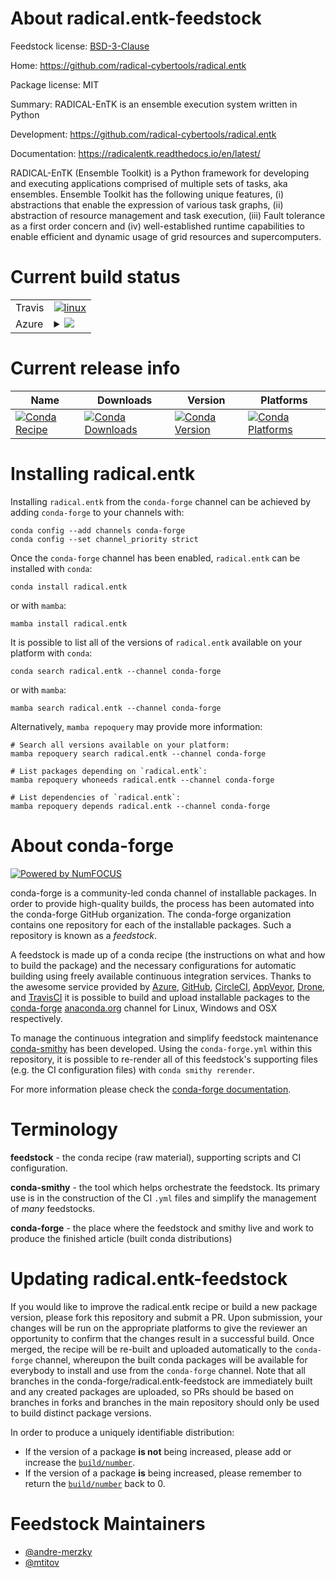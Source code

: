 About radical.entk-feedstock
============================

Feedstock license: [BSD-3-Clause](https://github.com/conda-forge/radical.entk-feedstock/blob/main/LICENSE.txt)

Home: https://github.com/radical-cybertools/radical.entk

Package license: MIT

Summary: RADICAL-EnTK is an ensemble execution system written in Python

Development: https://github.com/radical-cybertools/radical.entk

Documentation: https://radicalentk.readthedocs.io/en/latest/

RADICAL-EnTK (Ensemble Toolkit) is a Python framework for developing and
executing applications comprised of multiple sets of tasks, aka ensembles.
Ensemble Toolkit has the following unique features, (i) abstractions that
enable the expression of various task graphs, (ii) abstraction of resource
management and task execution, (iii) Fault tolerance as a first order
concern and (iv) well-established runtime capabilities to enable efficient
and dynamic usage of grid resources and supercomputers.


Current build status
====================


<table><tr>
    <td>Travis</td>
    <td>
      <a href="https://app.travis-ci.com/conda-forge/radical.entk-feedstock">
        <img alt="linux" src="https://img.shields.io/travis/com/conda-forge/radical.entk-feedstock/main.svg?label=Linux">
      </a>
    </td>
  </tr>
    
  <tr>
    <td>Azure</td>
    <td>
      <details>
        <summary>
          <a href="https://dev.azure.com/conda-forge/feedstock-builds/_build/latest?definitionId=3488&branchName=main">
            <img src="https://dev.azure.com/conda-forge/feedstock-builds/_apis/build/status/radical.entk-feedstock?branchName=main">
          </a>
        </summary>
        <table>
          <thead><tr><th>Variant</th><th>Status</th></tr></thead>
          <tbody><tr>
              <td>linux_64_python3.10.____cpython</td>
              <td>
                <a href="https://dev.azure.com/conda-forge/feedstock-builds/_build/latest?definitionId=3488&branchName=main">
                  <img src="https://dev.azure.com/conda-forge/feedstock-builds/_apis/build/status/radical.entk-feedstock?branchName=main&jobName=linux&configuration=linux%20linux_64_python3.10.____cpython" alt="variant">
                </a>
              </td>
            </tr><tr>
              <td>linux_64_python3.11.____cpython</td>
              <td>
                <a href="https://dev.azure.com/conda-forge/feedstock-builds/_build/latest?definitionId=3488&branchName=main">
                  <img src="https://dev.azure.com/conda-forge/feedstock-builds/_apis/build/status/radical.entk-feedstock?branchName=main&jobName=linux&configuration=linux%20linux_64_python3.11.____cpython" alt="variant">
                </a>
              </td>
            </tr><tr>
              <td>linux_64_python3.12.____cpython</td>
              <td>
                <a href="https://dev.azure.com/conda-forge/feedstock-builds/_build/latest?definitionId=3488&branchName=main">
                  <img src="https://dev.azure.com/conda-forge/feedstock-builds/_apis/build/status/radical.entk-feedstock?branchName=main&jobName=linux&configuration=linux%20linux_64_python3.12.____cpython" alt="variant">
                </a>
              </td>
            </tr><tr>
              <td>linux_64_python3.8.____cpython</td>
              <td>
                <a href="https://dev.azure.com/conda-forge/feedstock-builds/_build/latest?definitionId=3488&branchName=main">
                  <img src="https://dev.azure.com/conda-forge/feedstock-builds/_apis/build/status/radical.entk-feedstock?branchName=main&jobName=linux&configuration=linux%20linux_64_python3.8.____cpython" alt="variant">
                </a>
              </td>
            </tr><tr>
              <td>linux_64_python3.9.____73_pypy</td>
              <td>
                <a href="https://dev.azure.com/conda-forge/feedstock-builds/_build/latest?definitionId=3488&branchName=main">
                  <img src="https://dev.azure.com/conda-forge/feedstock-builds/_apis/build/status/radical.entk-feedstock?branchName=main&jobName=linux&configuration=linux%20linux_64_python3.9.____73_pypy" alt="variant">
                </a>
              </td>
            </tr><tr>
              <td>linux_64_python3.9.____cpython</td>
              <td>
                <a href="https://dev.azure.com/conda-forge/feedstock-builds/_build/latest?definitionId=3488&branchName=main">
                  <img src="https://dev.azure.com/conda-forge/feedstock-builds/_apis/build/status/radical.entk-feedstock?branchName=main&jobName=linux&configuration=linux%20linux_64_python3.9.____cpython" alt="variant">
                </a>
              </td>
            </tr><tr>
              <td>linux_ppc64le_python3.10.____cpython</td>
              <td>
                <a href="https://dev.azure.com/conda-forge/feedstock-builds/_build/latest?definitionId=3488&branchName=main">
                  <img src="https://dev.azure.com/conda-forge/feedstock-builds/_apis/build/status/radical.entk-feedstock?branchName=main&jobName=linux&configuration=linux%20linux_ppc64le_python3.10.____cpython" alt="variant">
                </a>
              </td>
            </tr><tr>
              <td>linux_ppc64le_python3.11.____cpython</td>
              <td>
                <a href="https://dev.azure.com/conda-forge/feedstock-builds/_build/latest?definitionId=3488&branchName=main">
                  <img src="https://dev.azure.com/conda-forge/feedstock-builds/_apis/build/status/radical.entk-feedstock?branchName=main&jobName=linux&configuration=linux%20linux_ppc64le_python3.11.____cpython" alt="variant">
                </a>
              </td>
            </tr><tr>
              <td>linux_ppc64le_python3.12.____cpython</td>
              <td>
                <a href="https://dev.azure.com/conda-forge/feedstock-builds/_build/latest?definitionId=3488&branchName=main">
                  <img src="https://dev.azure.com/conda-forge/feedstock-builds/_apis/build/status/radical.entk-feedstock?branchName=main&jobName=linux&configuration=linux%20linux_ppc64le_python3.12.____cpython" alt="variant">
                </a>
              </td>
            </tr><tr>
              <td>linux_ppc64le_python3.8.____cpython</td>
              <td>
                <a href="https://dev.azure.com/conda-forge/feedstock-builds/_build/latest?definitionId=3488&branchName=main">
                  <img src="https://dev.azure.com/conda-forge/feedstock-builds/_apis/build/status/radical.entk-feedstock?branchName=main&jobName=linux&configuration=linux%20linux_ppc64le_python3.8.____cpython" alt="variant">
                </a>
              </td>
            </tr><tr>
              <td>linux_ppc64le_python3.9.____73_pypy</td>
              <td>
                <a href="https://dev.azure.com/conda-forge/feedstock-builds/_build/latest?definitionId=3488&branchName=main">
                  <img src="https://dev.azure.com/conda-forge/feedstock-builds/_apis/build/status/radical.entk-feedstock?branchName=main&jobName=linux&configuration=linux%20linux_ppc64le_python3.9.____73_pypy" alt="variant">
                </a>
              </td>
            </tr><tr>
              <td>linux_ppc64le_python3.9.____cpython</td>
              <td>
                <a href="https://dev.azure.com/conda-forge/feedstock-builds/_build/latest?definitionId=3488&branchName=main">
                  <img src="https://dev.azure.com/conda-forge/feedstock-builds/_apis/build/status/radical.entk-feedstock?branchName=main&jobName=linux&configuration=linux%20linux_ppc64le_python3.9.____cpython" alt="variant">
                </a>
              </td>
            </tr><tr>
              <td>osx_64_python3.10.____cpython</td>
              <td>
                <a href="https://dev.azure.com/conda-forge/feedstock-builds/_build/latest?definitionId=3488&branchName=main">
                  <img src="https://dev.azure.com/conda-forge/feedstock-builds/_apis/build/status/radical.entk-feedstock?branchName=main&jobName=osx&configuration=osx%20osx_64_python3.10.____cpython" alt="variant">
                </a>
              </td>
            </tr><tr>
              <td>osx_64_python3.11.____cpython</td>
              <td>
                <a href="https://dev.azure.com/conda-forge/feedstock-builds/_build/latest?definitionId=3488&branchName=main">
                  <img src="https://dev.azure.com/conda-forge/feedstock-builds/_apis/build/status/radical.entk-feedstock?branchName=main&jobName=osx&configuration=osx%20osx_64_python3.11.____cpython" alt="variant">
                </a>
              </td>
            </tr><tr>
              <td>osx_64_python3.12.____cpython</td>
              <td>
                <a href="https://dev.azure.com/conda-forge/feedstock-builds/_build/latest?definitionId=3488&branchName=main">
                  <img src="https://dev.azure.com/conda-forge/feedstock-builds/_apis/build/status/radical.entk-feedstock?branchName=main&jobName=osx&configuration=osx%20osx_64_python3.12.____cpython" alt="variant">
                </a>
              </td>
            </tr><tr>
              <td>osx_64_python3.8.____cpython</td>
              <td>
                <a href="https://dev.azure.com/conda-forge/feedstock-builds/_build/latest?definitionId=3488&branchName=main">
                  <img src="https://dev.azure.com/conda-forge/feedstock-builds/_apis/build/status/radical.entk-feedstock?branchName=main&jobName=osx&configuration=osx%20osx_64_python3.8.____cpython" alt="variant">
                </a>
              </td>
            </tr><tr>
              <td>osx_64_python3.9.____73_pypy</td>
              <td>
                <a href="https://dev.azure.com/conda-forge/feedstock-builds/_build/latest?definitionId=3488&branchName=main">
                  <img src="https://dev.azure.com/conda-forge/feedstock-builds/_apis/build/status/radical.entk-feedstock?branchName=main&jobName=osx&configuration=osx%20osx_64_python3.9.____73_pypy" alt="variant">
                </a>
              </td>
            </tr><tr>
              <td>osx_64_python3.9.____cpython</td>
              <td>
                <a href="https://dev.azure.com/conda-forge/feedstock-builds/_build/latest?definitionId=3488&branchName=main">
                  <img src="https://dev.azure.com/conda-forge/feedstock-builds/_apis/build/status/radical.entk-feedstock?branchName=main&jobName=osx&configuration=osx%20osx_64_python3.9.____cpython" alt="variant">
                </a>
              </td>
            </tr>
          </tbody>
        </table>
      </details>
    </td>
  </tr>
</table>

Current release info
====================

| Name | Downloads | Version | Platforms |
| --- | --- | --- | --- |
| [![Conda Recipe](https://img.shields.io/badge/recipe-radical.entk-green.svg)](https://anaconda.org/conda-forge/radical.entk) | [![Conda Downloads](https://img.shields.io/conda/dn/conda-forge/radical.entk.svg)](https://anaconda.org/conda-forge/radical.entk) | [![Conda Version](https://img.shields.io/conda/vn/conda-forge/radical.entk.svg)](https://anaconda.org/conda-forge/radical.entk) | [![Conda Platforms](https://img.shields.io/conda/pn/conda-forge/radical.entk.svg)](https://anaconda.org/conda-forge/radical.entk) |

Installing radical.entk
=======================

Installing `radical.entk` from the `conda-forge` channel can be achieved by adding `conda-forge` to your channels with:

```
conda config --add channels conda-forge
conda config --set channel_priority strict
```

Once the `conda-forge` channel has been enabled, `radical.entk` can be installed with `conda`:

```
conda install radical.entk
```

or with `mamba`:

```
mamba install radical.entk
```

It is possible to list all of the versions of `radical.entk` available on your platform with `conda`:

```
conda search radical.entk --channel conda-forge
```

or with `mamba`:

```
mamba search radical.entk --channel conda-forge
```

Alternatively, `mamba repoquery` may provide more information:

```
# Search all versions available on your platform:
mamba repoquery search radical.entk --channel conda-forge

# List packages depending on `radical.entk`:
mamba repoquery whoneeds radical.entk --channel conda-forge

# List dependencies of `radical.entk`:
mamba repoquery depends radical.entk --channel conda-forge
```


About conda-forge
=================

[![Powered by
NumFOCUS](https://img.shields.io/badge/powered%20by-NumFOCUS-orange.svg?style=flat&colorA=E1523D&colorB=007D8A)](https://numfocus.org)

conda-forge is a community-led conda channel of installable packages.
In order to provide high-quality builds, the process has been automated into the
conda-forge GitHub organization. The conda-forge organization contains one repository
for each of the installable packages. Such a repository is known as a *feedstock*.

A feedstock is made up of a conda recipe (the instructions on what and how to build
the package) and the necessary configurations for automatic building using freely
available continuous integration services. Thanks to the awesome service provided by
[Azure](https://azure.microsoft.com/en-us/services/devops/), [GitHub](https://github.com/),
[CircleCI](https://circleci.com/), [AppVeyor](https://www.appveyor.com/),
[Drone](https://cloud.drone.io/welcome), and [TravisCI](https://travis-ci.com/)
it is possible to build and upload installable packages to the
[conda-forge](https://anaconda.org/conda-forge) [anaconda.org](https://anaconda.org/)
channel for Linux, Windows and OSX respectively.

To manage the continuous integration and simplify feedstock maintenance
[conda-smithy](https://github.com/conda-forge/conda-smithy) has been developed.
Using the ``conda-forge.yml`` within this repository, it is possible to re-render all of
this feedstock's supporting files (e.g. the CI configuration files) with ``conda smithy rerender``.

For more information please check the [conda-forge documentation](https://conda-forge.org/docs/).

Terminology
===========

**feedstock** - the conda recipe (raw material), supporting scripts and CI configuration.

**conda-smithy** - the tool which helps orchestrate the feedstock.
                   Its primary use is in the construction of the CI ``.yml`` files
                   and simplify the management of *many* feedstocks.

**conda-forge** - the place where the feedstock and smithy live and work to
                  produce the finished article (built conda distributions)


Updating radical.entk-feedstock
===============================

If you would like to improve the radical.entk recipe or build a new
package version, please fork this repository and submit a PR. Upon submission,
your changes will be run on the appropriate platforms to give the reviewer an
opportunity to confirm that the changes result in a successful build. Once
merged, the recipe will be re-built and uploaded automatically to the
`conda-forge` channel, whereupon the built conda packages will be available for
everybody to install and use from the `conda-forge` channel.
Note that all branches in the conda-forge/radical.entk-feedstock are
immediately built and any created packages are uploaded, so PRs should be based
on branches in forks and branches in the main repository should only be used to
build distinct package versions.

In order to produce a uniquely identifiable distribution:
 * If the version of a package **is not** being increased, please add or increase
   the [``build/number``](https://docs.conda.io/projects/conda-build/en/latest/resources/define-metadata.html#build-number-and-string).
 * If the version of a package **is** being increased, please remember to return
   the [``build/number``](https://docs.conda.io/projects/conda-build/en/latest/resources/define-metadata.html#build-number-and-string)
   back to 0.

Feedstock Maintainers
=====================

* [@andre-merzky](https://github.com/andre-merzky/)
* [@mtitov](https://github.com/mtitov/)

